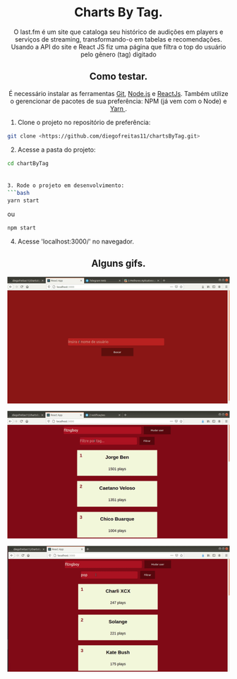 <h1 align="center">Charts By Tag.</h1>

<p align="center">O last.fm é um site que cataloga seu histórico de audições em players e serviços de streaming, transformando-o em tabelas e recomendações. Usando a API do site e React JS fiz uma página que filtra o top do usuário pelo gênero (tag) digitado</p>

<h2 align="center">Como testar.</h2>

<p align="center">É necessário instalar as ferramentas <a href='https://git-scm.com'>Git</a>, <a href='https://nodejs.org/'>Node.js</a> e <a href='https://pt-br.reactjs.org/'>ReactJs</a>. Também utilize o gerencionar de pacotes de sua preferência: NPM (já vem com o Node) e <a href='https://classic.yarnpkg.com/pt-BR/docs/install/'>Yarn </a>.</p>

1. Clone o projeto no repositório de preferência: 
```bash
git clone <https://github.com/diegofreitas11/chartsByTag.git>
```

2. Acesse a pasta do projeto:
```bash
cd chartByTag


3. Rode o projeto em desenvolvimento:
```bash
yarn start
```
ou
```bash
npm start
```

4. Acesse 'localhost:3000/' no navegador.

<h2 align="center">Alguns gifs.</h2>

![](gifs/cbt-readme1.gif)

![](gifs/cbt-readme2.gif)

![](gifs/cbt-readme3.gif)


